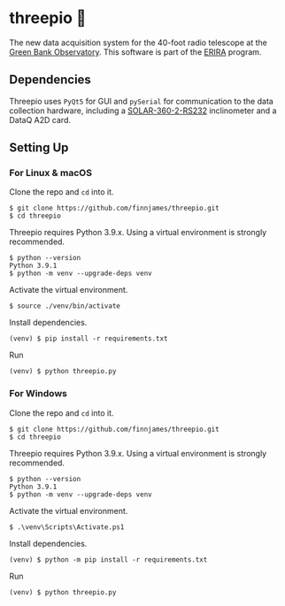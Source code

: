 # threepio 🤖

The new data acquisition system for the 40-foot radio telescope at the [Green Bank Observatory](https://greenbankobservatory.org/). This software is part of the [ERIRA](https://www.danreichart.com/erira) program.

## Dependencies

Threepio uses `PyQt5` for GUI and `pySerial` for communication to the data collection hardware, including a [SOLAR-360-2-RS232](https://www.leveldevelopments.com/products/inclinometers/inclinometer-sensors/single-axis-inclinometer-sensors/solar-360-series/solar-360-2-rs232-inclinometer-sensor-single-axis-180-rs232-with-tc/) inclinometer and a DataQ A2D card.

## Setting Up

### For Linux & macOS
Clone the repo and `cd` into it.
```
$ git clone https://github.com/finnjames/threepio.git
$ cd threepio
```

Threepio requires Python 3.9.x. Using a virtual environment is strongly recommended.
```
$ python --version
Python 3.9.1
$ python -m venv --upgrade-deps venv
```

Activate the virtual environment.
```
$ source ./venv/bin/activate
```

Install dependencies.
```
(venv) $ pip install -r requirements.txt
```

Run
```
(venv) $ python threepio.py
```

### For Windows
Clone the repo and `cd` into it.
```
$ git clone https://github.com/finnjames/threepio.git
$ cd threepio
```

Threepio requires Python 3.9.x. Using a virtual environment is strongly recommended.
```
$ python --version
Python 3.9.1
$ python -m venv --upgrade-deps venv
```

Activate the virtual environment.
```
$ .\venv\Scripts\Activate.ps1
```

Install dependencies.
```
(venv) $ python -m pip install -r requirements.txt
```

Run
```
(venv) $ python threepio.py
```
